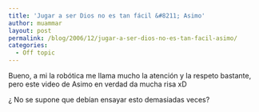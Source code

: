```yaml
---
title: 'Jugar a ser Dios no es tan fácil &#8211; Asimo'
author: muammar
layout: post
permalink: /blog/2006/12/jugar-a-ser-dios-no-es-tan-facil-asimo/
categories:
  - Off topic
---
```

Bueno, a mi la robótica me llama mucho la atención y la respeto bastante, pero este video de Asimo en verdad da mucha risa xD  
  
¿ No se supone que debían ensayar esto demasiadas veces?